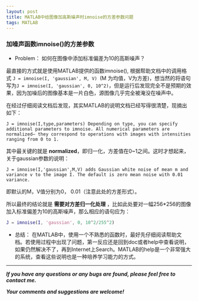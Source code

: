 ```yaml
---
layout: post
title: MATLAB中给图像加高斯噪声时imnoise的方差参数问题
tags: MATLAB
---
```

### 加噪声函数imnoise()的方差参数

- Problem：
如何在图像中添加标准偏差为10的高斯噪声？

最直接的方式就是使用MATLAB提供的函数imnoise(), 根据帮助文档中的调用格式 `J = imnoise(I, 'gaussian', M, V) `(M 为均值，V为方差)，想当然的将语句写为`J = imnoise(I, 'gaussian', 0, 10^2)`，但是运行后发现完全不是预期的效果，因为加噪后的图像基本是一片白色，源图像几乎完全被淹没在噪声中。

在经过仔细阅读文档后发现，其实MATLAB的说明文档已经写得很清楚，现摘出如下：
		
	J = imnoise(I,type,parameters) Depending on type, you can specify additional parameters to imnoise. All numerical parameters are normalized— they correspond to operations with images with intensities ranging from 0 to 1.

其中最关键的就是 **normalized**，即归一化，方差值在0~1之间。这时才想起来，关于gaussian参数的说明：

	J = imnoise(I,'gaussian',M,V) adds Gaussian white noise of mean m and variance v to the image I. The default is zero mean noise with 0.01 variance.

即默认的M，V值分别为0， 0.01（注意此处的方差形式）。

所以最终的结论就是 **需要对方差归一化处理** ，比如此处要对一幅256*256的图像加入标准偏差为10的高斯噪声，那么相应的语句应为：
``` matlab
J = imnoise(I, 'gaussian', 0, 10^2/255^2)
```

- 总结：
在MATLAB中，使用一个不熟悉的函数时，最好先仔细阅读帮助文档。若使用过程中出现了问题，第一反应还是回到doc或者help中查看说明，如果仍然解决不了，再到Internet上Search。MATLAB的help是一个非常强大的系统，查看这些说明也是一种培养学习能力的方式。

---
***If you have any questions or any bugs are found, please feel free to contact me.***

***Your comments and suggestions are welcome!***


